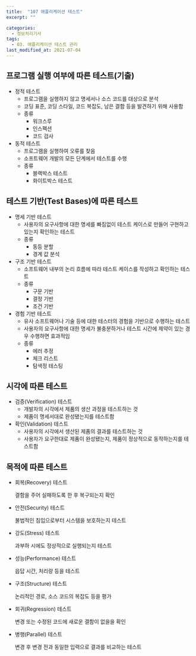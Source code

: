 ```yaml
---
title:  "107 애플리케이션 테스트"
excerpt: ""

categories:
  - 정보처리기사
tags:
  - 03. 애플리케이션 테스트 관리
last_modified_at: 2021-07-04
---
```




## 프로그램 실행 여부에 따른 테스트(기출)

+ 정적 테스트
  + 프로그램을 실행하지 않고 명세서나 소스 코드를 대상으로 분석
  + 코딩 표준, 코딩 스타일, 코드 복잡도, 남은 결함 등을 발견하기 위해 사용함
  + 종류
    + 워크스루
    + 인스펙션
    + 코드 검사
+ 동적 테스트
  + 프로그램을 실행하여 오류를 찾음
  + 소프트웨어 개발의 모든 단계에서 테스트를 수행
  + 종류
    + 블랙박스 테스트
    + 화이트박스 테스트





## 테스트 기반(Test Bases)에 따른 테스트

+ 명세 기반 테스트
  + 사용자의 요구사항에 대한 명세를 빠짐없이 테스트 케이스로 만들어 구현하고 있는지 확인하는 테스트
  + 종류
    + 동등 분할
    + 경계 값 분석
+ 구조 기반 테스트
  + 소프트웨어 내부의 논리 흐름에 따라 테스트 케이스를 작성하고 확인하는 테스트
  + 종류
    + 구문 기반
    + 결정 기반
    + 조건 기반
+ 경험 기반 테스트
  + 유사 소프트웨어나 기술 등에 대한 테스터의 경험을 기반으로 수행하는 테스트
  + 사용자의 요구사항에 대한 명세가 불충분하거나 테스트 시간에 제약이 있는 경우 수행하면 효과적임
  + 종류
    + 에러 추정
    + 체크 리스트
    + 탐색정 테스팅





## 시각에 따른 테스트

+ 검증(Verification) 테스트
  + 개발자의 시각에서 제품의 생산 과정을 테스트하는 것
  + 제품이 명세서대로 완성됐는지를 테스트함
+ 확인(Validation) 테스트
  + 사용자의 시각에서 생산된 제품의 결과를 테스트하는 것
  + 사용자가 요구한대로 제품이 완성됐는지, 제품이 정상적으로 동작하는지를 테스트함





## 목적에 따른 테스트

+ 회복(Recovery) 테스트

  결함을 주어 실패하도록 한 후 복구되는지 확인

+ 안전(Security) 테스트

  불법적인 침입으로부터 시스템을 보호하는지 테스트

+ 강도(Stress) 테스트

  과부하 시에도 정상적으로 실행되는지 테스트

+ 성능(Performance) 테스트

  읍답 시간, 처리량 등을 테스트

+ 구조(Structure) 테스트

  논리적인 경로, 소스 코드의 복잡도 등을 평가

+ 회귀(Regression) 테스트

  변경 또는 수정된 코드에 새로운 결함이 없을을 확인

+ 병행(Parallel) 테스트

  변경 후 변경 전과 동일한 입력으로 결과를 비교하는 테스트
